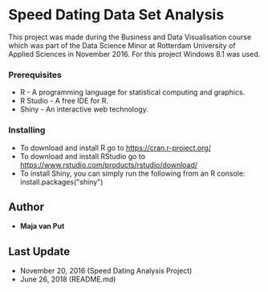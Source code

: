 # Speed Dating Data Set Analysis

This project was made during the Business and Data Visualisation course which was part of the
Data Science Minor at Rotterdam University of Applied Sciences in November 2016.
For this project Windows 8.1 was used.

### Prerequisites

* R - A programming language for statistical computing and graphics.
* R Studio - A free IDE for R.
* Shiny - An interactive web technology.

### Installing

* To download and install R go to https://cran.r-project.org/
* To download and install RStudio go to https://www.rstudio.com/products/rstudio/download/
* To install Shiny, you can simply run the following from an R console: install.packages("shiny")

## Author

* **Maja van Put**

## Last Update

* November 20, 2016 (Speed Dating Analysis Project)
* June 26, 2018 (README.md)
